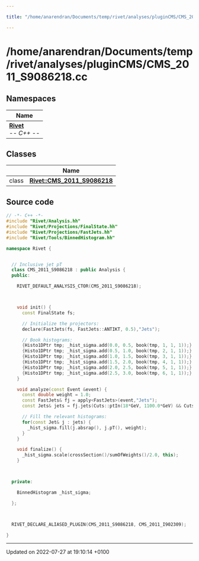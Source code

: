 ```yaml
---

title: "/home/anarendran/Documents/temp/rivet/analyses/pluginCMS/CMS_2011_S9086218.cc"

---
```


# /home/anarendran/Documents/temp/rivet/analyses/pluginCMS/CMS_2011_S9086218.cc



## Namespaces

| Name           |
| -------------- |
| **[Rivet](http://example.org/namespaces/namespacerivet/)** <br>-*- C++ -*-  |

## Classes

|                | Name           |
| -------------- | -------------- |
| class | **[Rivet::CMS_2011_S9086218](http://example.org/classes/classrivet_1_1cms__2011__s9086218/)**  |




## Source code

```cpp
// -*- C++ -*-
#include "Rivet/Analysis.hh"
#include "Rivet/Projections/FinalState.hh"
#include "Rivet/Projections/FastJets.hh"
#include "Rivet/Tools/BinnedHistogram.hh"

namespace Rivet {


  // Inclusive jet pT
  class CMS_2011_S9086218 : public Analysis {
  public:

    RIVET_DEFAULT_ANALYSIS_CTOR(CMS_2011_S9086218);



    void init() {
      const FinalState fs;

      // Initialize the projectors:
      declare(FastJets(fs, FastJets::ANTIKT, 0.5),"Jets");

      // Book histograms:
      {Histo1DPtr tmp; _hist_sigma.add(0.0, 0.5, book(tmp, 1, 1, 1));}
      {Histo1DPtr tmp; _hist_sigma.add(0.5, 1.0, book(tmp, 2, 1, 1));}
      {Histo1DPtr tmp; _hist_sigma.add(1.0, 1.5, book(tmp, 3, 1, 1));}
      {Histo1DPtr tmp; _hist_sigma.add(1.5, 2.0, book(tmp, 4, 1, 1));}
      {Histo1DPtr tmp; _hist_sigma.add(2.0, 2.5, book(tmp, 5, 1, 1));}
      {Histo1DPtr tmp; _hist_sigma.add(2.5, 3.0, book(tmp, 6, 1, 1));}
    }

    void analyze(const Event &event) {
      const double weight = 1.0;
      const FastJets& fj = apply<FastJets>(event,"Jets");
      const Jets& jets = fj.jets(Cuts::ptIn(18*GeV, 1100.0*GeV) && Cuts::absrap < 4.7);

      // Fill the relevant histograms:
      for(const Jet& j : jets) {
        _hist_sigma.fill(j.absrap(), j.pT(), weight);
      }
    }

    void finalize() {
      _hist_sigma.scale(crossSection()/sumOfWeights()/2.0, this);
    }



  private:

    BinnedHistogram _hist_sigma;

  };



  RIVET_DECLARE_ALIASED_PLUGIN(CMS_2011_S9086218, CMS_2011_I902309);

}
```


-------------------------------

Updated on 2022-07-27 at 19:10:14 +0100
